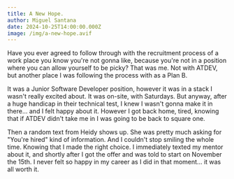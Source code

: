 ```yaml
---
title: A New Hope.
author: Miguel Santana
date: 2024-10-25T14:00:00.000Z
image: /img/a-new-hope.avif
---
```

Have you ever agreed to follow through with the recruitment process of a work place you know you're not gonna like, because you're not in a position where you can allow yourself to be picky? That was me. Not with ATDEV, but another place I was following the process with as a Plan B.

It was a Junior Software Developer position, however it was in a stack I wasn't really excited about. It was on-site, with Saturdays. But anyway, after a huge handicap in their technical test, I knew I wasn't gonna make it in there... and I felt happy about it. However I got back home, tired, knowing that if ATDEV didn't take me in I was going to be back to square one. 

Then a random text from Heidy shows up. She was pretty much asking for "You're hired" kind of information. And I couldn't stop smiling the whole time. Knowing that I made the right choice. I immediately texted my mentor about it, and shortly after I got the offer and was told to start on November the 15th. I never felt so happy in my career as I did in that moment... it was all worth it.
